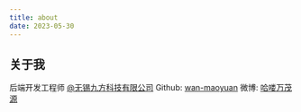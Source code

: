 ```yaml
---
title: about
date: 2023-05-30
---
```


## 关于我
后端开发工程师 [@无锡九方科技有限公司](http://www.ninecosmos.com/)
Github: [wan-maoyuan](https://github.com/wan-maoyuan)
微博: [哈喽万茂源](https://weibo.com/u/5733627312)
